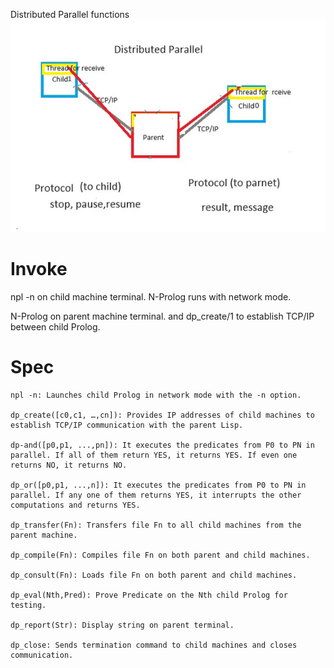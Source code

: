 Distributed Parallel functions
![DP](para.png)

# Invoke

npl -n on child machine terminal. N-Prolog runs with network mode.

N-Prolog on parent machine terminal. and dp_create/1 to establish TCP/IP between child Prolog.

# Spec

    npl -n: Launches child Prolog in network mode with the -n option.

    dp_create([c0,c1, …,cn]): Provides IP addresses of child machines to establish TCP/IP communication with the parent Lisp.

    dp-and([p0,p1, ...,pn]): It executes the predicates from P0 to PN in parallel. If all of them return YES, it returns YES. If even one returns NO, it returns NO.

    dp_or([p0,p1, ...,n]): It executes the predicates from P0 to PN in parallel. If any one of them returns YES, it interrupts the other computations and returns YES.

    dp_transfer(Fn): Transfers file Fn to all child machines from the parent machine.

    dp_compile(Fn): Compiles file Fn on both parent and child machines.

    dp_consult(Fn): Loads file Fn on both parent and child machines.

    dp_eval(Nth,Pred): Prove Predicate on the Nth child Prolog for testing.

    dp_report(Str): Display string on parent terminal.

    dp_close: Sends termination command to child machines and closes communication.

